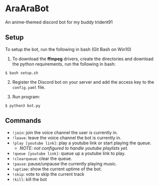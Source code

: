 # AraAraBot
 
An anime-themed discord bot for my buddy trident91

## Setup
To setup the bot, run the following in bash (Git Bash on Win10)

1) To download the **ffmpeg** drivers, create the directories and download the python requirements, run the following in bash:
```shell
$ bash setup.sh
```

2) Register the Discord bot on your server and add the access key to the `config.yaml` file. 

4) Run program:
```shell
$ python3 bot.py
```


## Commands
* `!join`: join the voice channel the user is currently in.
* `!leave`: leave the voice channel the bot is currently in.
* `!play [youtube link]`: play a youtube link or start playing the queue.
  * _NOTE: not configured to handle youtube playlists yet._
* `!queue [youtube link]`: queue up a youtube link to play.
* `!clearqueue`: clear the queue.
* `!pause`: pause/unpause the currently playing music.
* `!uptime`: show the current uptime of the bot.
* `!skip`: vote to skip the current track
* `!kill`: kill the bot

